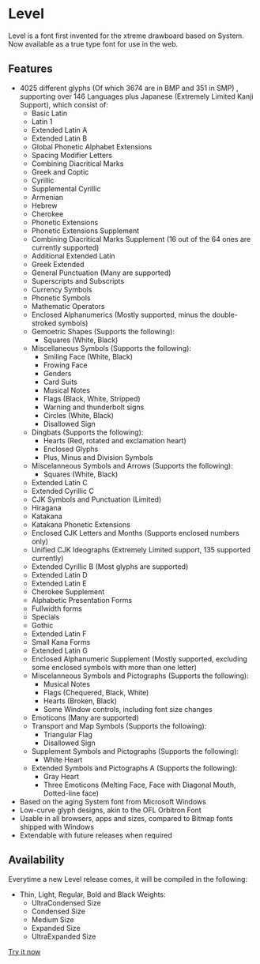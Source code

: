 # Level
Level is a font first invented for the xtreme drawboard based on System. Now available as a true type font for use in the web.

## Features
- 4025 different glyphs (Of which 3674 are in BMP and 351 in SMP) , supporting over 146 Languages plus Japanese (Extremely Limited Kanji Support), which consist of:
  - Basic Latin
  - Latin 1
  - Extended Latin A
  - Extended Latin B
  - Global Phonetic Alphabet Extensions
  - Spacing Modifier Letters
  - Combining Diacritical Marks
  - Greek and Coptic
  - Cyrillic
  - Supplemental Cyrillic
  - Armenian
  - Hebrew
  - Cherokee
  - Phonetic Extensions
  - Phonetic Extensions Supplement
  - Combining Diacritical Marks Supplement (16 out of the 64 ones are currently supported)
  - Additional Extended Latin
  - Greek Extended
  - General Punctuation (Many are supported)
  - Superscripts and Subscripts
  - Currency Symbols
  - Phonetic Symbols
  - Mathematic Operators
  - Enclosed Alphanumerics (Mostly supported, minus the double-stroked symbols)
  - Gemoetric Shapes (Supports the following):
    - Squares (White, Black)
  - Miscellaneous Symbols (Supports the following):
    - Smiling Face (White, Black)
    - Frowing Face
    - Genders
    - Card Suits
    - Musical Notes
    - Flags (Black, White, Stripped)
    - Warning and thunderbolt signs
    - Circles (White, Black)
    - Disallowed Sign
  - Dingbats (Supports the following):
    - Hearts (Red, rotated and exclamation heart)
    - Enclosed Glyphs
    - Plus, Minus and Division Symbols
  - Miscelanneous Symbols and Arrows (Supports the following):
    - Squares (White, Black)
  - Extended Latin C
  - Extended Cyrillic C
  - CJK Symbols and Punctuation (Limited)
  - Hiragana
  - Katakana
  - Katakana Phonetic Extensions
  - Enclosed CJK Letters and Months (Supports enclosed numbers only)
  - Unified CJK Ideographs (Extremely Limited support, 135 supported currently)
  - Extended Cyrillic B (Most glyphs are supported)
  - Extended Latin D
  - Extended Latin E
  - Cherokee Supplement
  - Alphabetic Presentation Forms
  - Fullwidth forms
  - Specials
  - Gothic
  - Extended Latin F
  - Small Kana Forms
  - Extended Latin G
  - Enclosed Alphanumeric Supplement (Mostly supported, excluding some enclosed symbols with more than one letter)
  - Miscelanneous Symbols and Pictographs (Supports the following):
    - Musical Notes
    - Flags (Chequered, Black, White)
    - Hearts (Broken, Black)
    - Some Window controls, including font size changes
  - Emoticons (Many are supported)
  - Transport and Map Symbols (Supports the following):
    - Triangular Flag
    - Disallowed Sign
  - Supplement Symbols and Pictographs (Supports the following):
    - White Heart
  - Extended Symbols and Pictographs A (Supports the following):
    - Gray Heart
    - Three Emoticons (Melting Face, Face with Diagonal Mouth, Dotted-line face)
- Based on the aging System font from Microsoft Windows
- Low-curve glyph designs, akin to the OFL Orbitron Font
- Usable in all browsers, apps and sizes, compared to Bitmap fonts shipped with Windows
- Extendable with future releases when required

## Availability
Everytime a new Level release comes, it will be compiled in the following:
- Thin, Light, Regular, Bold and Black Weights:
  - UltraCondensed Size
  - Condensed Size
  - Medium Size
  - Expanded Size
  - UltraExpanded Size

[Try it now](https://awikia.github.io/Level/Main.html)
